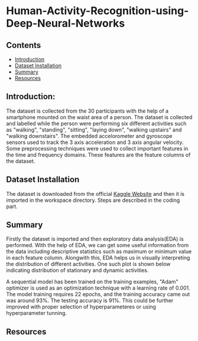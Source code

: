 # Human-Activity-Recognition-using-Deep-Neural-Networks

## Contents
  * [Introduction](#introduction)
  * [Dataset Installation](#dataset)
  * [Summary](#summary)
  * [Resources](#resources)

## Introduction: <a name="introduction"></a>
The dataset is collected from the 30 participants with the help of a smartphone mounted on the waist area of a person. The dataset is collected and labelled while the person were performing six different activities such as "walking", "standing", "sitting", "laying down", "walking upstairs" and "walking downstairs". The embedded accelorometer and gyroscope sensors used to track the 3 axis acceleration and 3 axis angular velocity. Some preprocessing techniques were used to collect important features in the time and frequency domains. These features are the feature columns of the dataset.

## Dataset Installation <a name="dataset"></a>
The dataset is downloaded from the official [Kaggle Website](https://www.kaggle.com/uciml/human-activity-recognition-with-smartphones) and then it is imported in the workspace directory. Steps are described in the coding part. 

## Summary <a name="summary"></a>
Firstly the dataset is imported and then exploratory data analysis(EDA) is performed. With the help of EDA, we can get some useful information from the data including descriptive statistics such as maximum or minimum value in each feature column. Alongwith this, EDA helps us in visually interpreting the distribution of different activities. One such plot is shown below indicating distribution of stationary and dynamic activities.

A sequential model has been trained on the training examples, "Adam" optimizer is used as an optimization technique with a learning rate of 0.001. The model training requires 22 epochs, and the training accuracy came out was around 93%. The testing accuracy is 91%. This could be further improved with proper selection of hyperparameteres or using hyperparameter tunning.

## Resources <a name="resources"></a>


